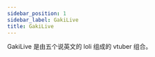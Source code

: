```yaml
---
sidebar_position: 1
sidebar_label: GakiLive
title: GakiLive
---
```


GakiLive 是由五个说英文的 loli 组成的 vtuber 组合。